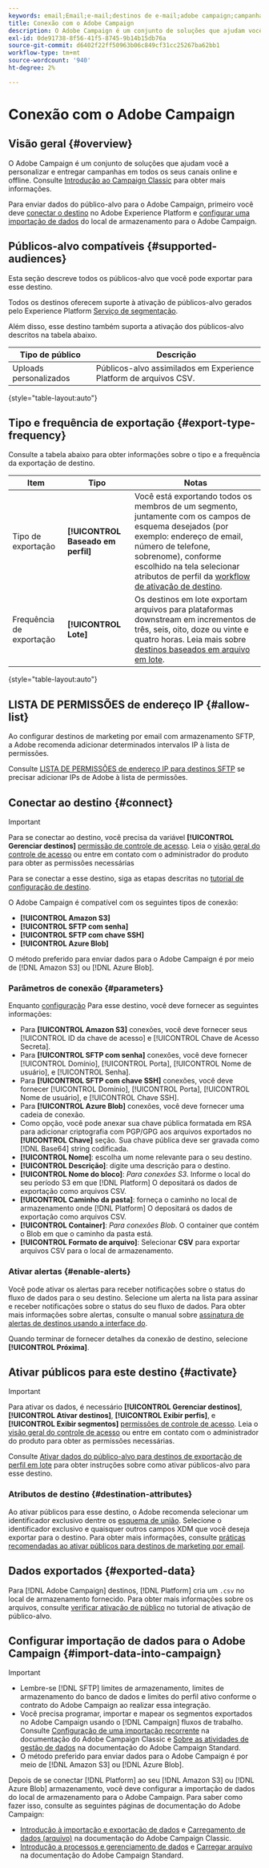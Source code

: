 ```yaml
---
keywords: email;Email;e-mail;destinos de e-mail;adobe campaign;campanha
title: Conexão com o Adobe Campaign
description: O Adobe Campaign é um conjunto de soluções que ajudam você a personalizar e entregar campanhas em todos os seus canais online e offline.
exl-id: 0de91738-8f56-41f5-8745-9b14b15db76a
source-git-commit: d6402f22ff50963b06c849cf31cc25267ba62bb1
workflow-type: tm+mt
source-wordcount: '940'
ht-degree: 2%

---
```


# Conexão com o Adobe Campaign

## Visão geral {#overview}

O Adobe Campaign é um conjunto de soluções que ajudam você a personalizar e entregar campanhas em todos os seus canais online e offline. Consulte [Introdução ao Campaign Classic](https://experienceleague.adobe.com/docs/campaign-classic/using/getting-started/starting-with-adobe-campaign/about-adobe-campaign-classic.html?lang=pt-BR) para obter mais informações.

Para enviar dados do público-alvo para o Adobe Campaign, primeiro você deve [conectar o destino](#connect-destination) no Adobe Experience Platform e [configurar uma importação de dados](#import-data-into-campaign) do local de armazenamento para o Adobe Campaign.

## Públicos-alvo compatíveis {#supported-audiences}

Esta seção descreve todos os públicos-alvo que você pode exportar para esse destino.

Todos os destinos oferecem suporte à ativação de públicos-alvo gerados pelo Experience Platform [Serviço de segmentação](../../../segmentation/home.md).

Além disso, esse destino também suporta a ativação dos públicos-alvo descritos na tabela abaixo.

| Tipo de público | Descrição |
---------|----------|
| Uploads personalizados | Públicos-alvo assimilados em Experience Platform de arquivos CSV. |

{style="table-layout:auto"}

## Tipo e frequência de exportação {#export-type-frequency}

Consulte a tabela abaixo para obter informações sobre o tipo e a frequência da exportação de destino.

| Item | Tipo | Notas |
---------|----------|---------|
| Tipo de exportação | **[!UICONTROL Baseado em perfil]** | Você está exportando todos os membros de um segmento, juntamente com os campos de esquema desejados (por exemplo: endereço de email, número de telefone, sobrenome), conforme escolhido na tela selecionar atributos de perfil da [workflow de ativação de destino](../../ui/activate-batch-profile-destinations.md#select-attributes). |
| Frequência de exportação | **[!UICONTROL Lote]** | Os destinos em lote exportam arquivos para plataformas downstream em incrementos de três, seis, oito, doze ou vinte e quatro horas. Leia mais sobre [destinos baseados em arquivo em lote](/help/destinations/destination-types.md#file-based). |

{style="table-layout:auto"}

## LISTA DE PERMISSÕES de endereço IP {#allow-list}

Ao configurar destinos de marketing por email com armazenamento SFTP, a Adobe recomenda adicionar determinados intervalos IP à lista de permissões.

Consulte [LISTA DE PERMISSÕES de endereço IP para destinos SFTP](../cloud-storage/ip-address-allow-list.md) se precisar adicionar IPs de Adobe à lista de permissões.

## Conectar ao destino {#connect}

>[!IMPORTANT]
> 
>Para se conectar ao destino, você precisa da variável **[!UICONTROL Gerenciar destinos]** [permissão de controle de acesso](/help/access-control/home.md#permissions). Leia o [visão geral do controle de acesso](/help/access-control/ui/overview.md) ou entre em contato com o administrador do produto para obter as permissões necessárias

Para se conectar a esse destino, siga as etapas descritas no [tutorial de configuração de destino](../../ui/connect-destination.md).

O Adobe Campaign é compatível com os seguintes tipos de conexão:

* **[!UICONTROL Amazon S3]**
* **[!UICONTROL SFTP com senha]**
* **[!UICONTROL SFTP com chave SSH]**
* **[!UICONTROL Azure Blob]**

O método preferido para enviar dados para o Adobe Campaign é por meio de [!DNL Amazon S3] ou [!DNL Azure Blob].

### Parâmetros de conexão {#parameters}

Enquanto [configuração](../../ui/connect-destination.md) Para esse destino, você deve fornecer as seguintes informações:

* Para **[!UICONTROL Amazon S3]** conexões, você deve fornecer seus [!UICONTROL ID da chave de acesso] e [!UICONTROL Chave de Acesso Secreta].
* Para **[!UICONTROL SFTP com senha]** conexões, você deve fornecer [!UICONTROL Domínio], [!UICONTROL Porta], [!UICONTROL Nome de usuário], e [!UICONTROL Senha].
* Para **[!UICONTROL SFTP com chave SSH]** conexões, você deve fornecer [!UICONTROL Domínio], [!UICONTROL Porta], [!UICONTROL Nome de usuário], e [!UICONTROL Chave SSH].
* Para **[!UICONTROL Azure Blob]** conexões, você deve fornecer uma cadeia de conexão.
* Como opção, você pode anexar sua chave pública formatada em RSA para adicionar criptografia com PGP/GPG aos arquivos exportados no **[!UICONTROL Chave]** seção. Sua chave pública deve ser gravada como [!DNL Base64] string codificada.
* **[!UICONTROL Nome]**: escolha um nome relevante para o seu destino.
* **[!UICONTROL Descrição]**: digite uma descrição para o destino.
* **[!UICONTROL Nome do bloco]**: *Para conexões S3*. Informe o local do seu período S3 em que [!DNL Platform] O depositará os dados de exportação como arquivos CSV.
* **[!UICONTROL Caminho da pasta]**: forneça o caminho no local de armazenamento onde [!DNL Platform] O depositará os dados de exportação como arquivos CSV.
* **[!UICONTROL Container]**: *Para conexões Blob*. O container que contém o Blob em que o caminho da pasta está.
* **[!UICONTROL Formato de arquivo]**: Selecionar **CSV** para exportar arquivos CSV para o local de armazenamento.

### Ativar alertas {#enable-alerts}

Você pode ativar os alertas para receber notificações sobre o status do fluxo de dados para o seu destino. Selecione um alerta na lista para assinar e receber notificações sobre o status do seu fluxo de dados. Para obter mais informações sobre alertas, consulte o manual sobre [assinatura de alertas de destinos usando a interface do](../../ui/alerts.md).

Quando terminar de fornecer detalhes da conexão de destino, selecione **[!UICONTROL Próxima]**.

## Ativar públicos para este destino {#activate}

>[!IMPORTANT]
> 
>Para ativar os dados, é necessário **[!UICONTROL Gerenciar destinos]**, **[!UICONTROL Ativar destinos]**, **[!UICONTROL Exibir perfis]**, e **[!UICONTROL Exibir segmentos]** [permissões de controle de acesso](/help/access-control/home.md#permissions). Leia o [visão geral do controle de acesso](/help/access-control/ui/overview.md) ou entre em contato com o administrador do produto para obter as permissões necessárias.


Consulte [Ativar dados do público-alvo para destinos de exportação de perfil em lote](../../ui/activate-batch-profile-destinations.md) para obter instruções sobre como ativar públicos-alvo para esse destino.

### Atributos de destino {#destination-attributes}

Ao ativar públicos para esse destino, o Adobe recomenda selecionar um identificador exclusivo dentre os [esquema de união](../../../profile/home.md#profile-fragments-and-union-schemas). Selecione o identificador exclusivo e quaisquer outros campos XDM que você deseja exportar para o destino. Para obter mais informações, consulte [práticas recomendadas ao ativar públicos para destinos de marketing por email](overview.md#best-practices).

## Dados exportados {#exported-data}

Para [!DNL Adobe Campaign] destinos, [!DNL Platform] cria um `.csv` no local de armazenamento fornecido. Para obter mais informações sobre os arquivos, consulte [verificar ativação de público](../../ui/activate-batch-profile-destinations.md#verify) no tutorial de ativação de público-alvo.

## Configurar importação de dados para o Adobe Campaign {#import-data-into-campaign}

>[!IMPORTANT]
>
>* Lembre-se [!DNL SFTP] limites de armazenamento, limites de armazenamento do banco de dados e limites do perfil ativo conforme o contrato do Adobe Campaign ao realizar essa integração.
>* Você precisa programar, importar e mapear os segmentos exportados no Adobe Campaign usando o [!DNL Campaign] fluxos de trabalho. Consulte [Configuração de uma importação recorrente](https://experienceleague.adobe.com/docs/campaign-classic/using/automating-with-workflows/use-cases/data-management/recurring-import-workflow.html) na documentação do Adobe Campaign Classic e [Sobre as atividades de gestão de dados](https://experienceleague.adobe.com/docs/campaign-standard/using/managing-processes-and-data/data-management-activities/about-data-management-activities.html) na documentação do Adobe Campaign Standard.
>* O método preferido para enviar dados para o Adobe Campaign é por meio de [!DNL Amazon S3] ou [!DNL Azure Blob].

Depois de se conectar [!DNL Platform] ao seu [!DNL Amazon S3] ou [!DNL Azure Blob] armazenamento, você deve configurar a importação de dados do local de armazenamento para o Adobe Campaign. Para saber como fazer isso, consulte as seguintes páginas de documentação do Adobe Campaign:
* [Introdução à importação e exportação de dados](https://experienceleague.adobe.com/docs/campaign-classic/using/getting-started/importing-and-exporting-data/get-started-data-import-export.html?lang=pt-BR) e [Carregamento de dados (arquivo)](https://experienceleague.adobe.com/docs/campaign-classic/using/automating-with-workflows/action-activities/data-loading--file-.html) na documentação do Adobe Campaign Classic.
* [Introdução a processos e gerenciamento de dados](https://experienceleague.adobe.com/docs/campaign-standard/using/managing-processes-and-data/get-started-workflows.html) e [Carregar arquivo](https://experienceleague.adobe.com/docs/campaign-standard/using/managing-processes-and-data/data-management-activities/load-file.html) na documentação do Adobe Campaign Standard.
